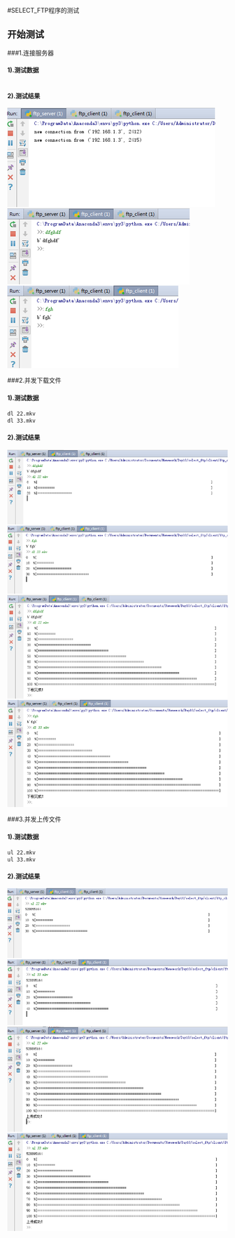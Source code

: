 #SELECT_FTP程序的测试

## 开始测试

###1.连接服务器

#### 	1).测试数据

```

```


#### 	2).测试结果

![](test\test1.png)
![](test\test2.png)
![](test\test3.png)

###2.并发下载文件

#### 	1).测试数据

```
dl 22.mkv
dl 33.mkv
```


#### 	2).测试结果

![](test\test4.png)
![](test\test5.png)
![](test\test6.png)
![](test\test7.png)

###3.并发上传文件

#### 	1).测试数据

```
ul 22.mkv
ul 33.mkv
```


#### 	2).测试结果

![](test\test8.png)
![](test\test9.png)
![](test\test10.png)
![](test\test11.png)

